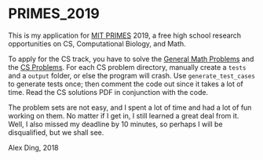 # PRIMES_2019
This is my application for [MIT PRIMES](http://math.mit.edu/research/highschool/primes/program.php) 2019, a free high school research opportunities on CS, Computational Biology, and Math. 

To apply for the CS track, you have to solve the [General Math Problems](Math/General%20Math%20Problems.pdf) and the [CS Problems](CS/CS%20Problems.pdf). For each CS problem directory, manually create a `tests` and a `output` folder, or else the program will crash. Use `generate_test_cases` to generate tests once; then comment the code out since it takes a lot of time. Read the CS solutions PDF in conjunction with the code. 

The problem sets are not easy, and I spent a lot of time and had a lot of fun working on them. No matter if I get in, I still learned a great deal from it. Well, I also missed my deadline by 10 minutes, so perhaps I will be disqualified, but we shall see. 

Alex Ding, 2018
